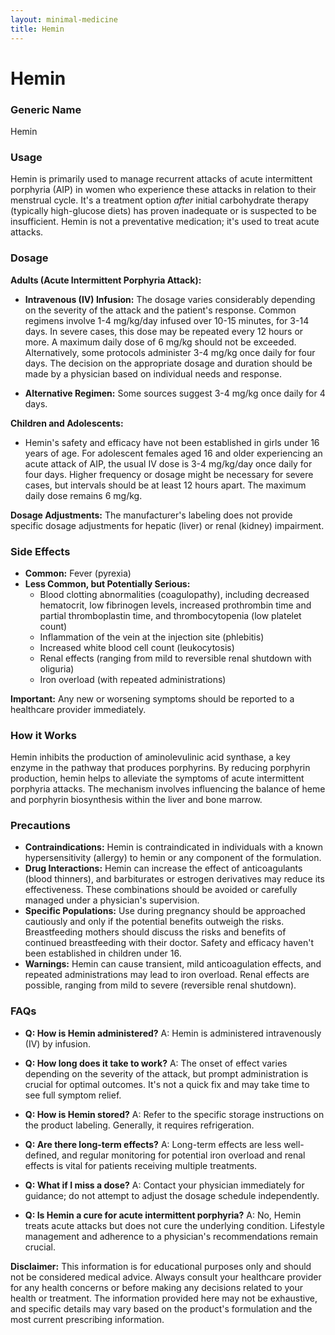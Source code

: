 ```yaml
---
layout: minimal-medicine
title: Hemin
---
```


# Hemin
### Generic Name
Hemin

### Usage
Hemin is primarily used to manage recurrent attacks of acute intermittent porphyria (AIP) in women who experience these attacks in relation to their menstrual cycle.  It's a treatment option *after* initial carbohydrate therapy (typically high-glucose diets) has proven inadequate or is suspected to be insufficient.  Hemin is not a preventative medication; it's used to treat acute attacks.

### Dosage

**Adults (Acute Intermittent Porphyria Attack):**

* **Intravenous (IV) Infusion:** The dosage varies considerably depending on the severity of the attack and the patient's response.  Common regimens involve 1-4 mg/kg/day infused over 10-15 minutes, for 3-14 days.  In severe cases, this dose may be repeated every 12 hours or more.  A maximum daily dose of 6 mg/kg should not be exceeded. Alternatively, some protocols administer 3-4 mg/kg once daily for four days.  The decision on the appropriate dosage and duration should be made by a physician based on individual needs and response.

* **Alternative Regimen:**  Some sources suggest 3-4 mg/kg once daily for 4 days.


**Children and Adolescents:**

* Hemin's safety and efficacy have not been established in girls under 16 years of age.  For adolescent females aged 16 and older experiencing an acute attack of AIP, the usual IV dose is 3-4 mg/kg/day once daily for four days.  Higher frequency or dosage might be necessary for severe cases, but intervals should be at least 12 hours apart. The maximum daily dose remains 6 mg/kg.

**Dosage Adjustments:**  The manufacturer's labeling does not provide specific dosage adjustments for hepatic (liver) or renal (kidney) impairment.


### Side Effects

* **Common:** Fever (pyrexia)
* **Less Common, but Potentially Serious:**
    * Blood clotting abnormalities (coagulopathy), including decreased hematocrit, low fibrinogen levels, increased prothrombin time and partial thromboplastin time, and thrombocytopenia (low platelet count)
    * Inflammation of the vein at the injection site (phlebitis)
    * Increased white blood cell count (leukocytosis)
    * Renal effects (ranging from mild to reversible renal shutdown with oliguria)
    * Iron overload (with repeated administrations)

**Important:** Any new or worsening symptoms should be reported to a healthcare provider immediately.


### How it Works
Hemin inhibits the production of aminolevulinic acid synthase, a key enzyme in the pathway that produces porphyrins.  By reducing porphyrin production, hemin helps to alleviate the symptoms of acute intermittent porphyria attacks.  The mechanism involves influencing the balance of heme and porphyrin biosynthesis within the liver and bone marrow.

### Precautions

* **Contraindications:** Hemin is contraindicated in individuals with a known hypersensitivity (allergy) to hemin or any component of the formulation.
* **Drug Interactions:** Hemin can increase the effect of anticoagulants (blood thinners), and barbiturates or estrogen derivatives may reduce its effectiveness.  These combinations should be avoided or carefully managed under a physician's supervision.
* **Specific Populations:**  Use during pregnancy should be approached cautiously and only if the potential benefits outweigh the risks.  Breastfeeding mothers should discuss the risks and benefits of continued breastfeeding with their doctor.  Safety and efficacy haven't been established in children under 16.
* **Warnings:**  Hemin can cause transient, mild anticoagulation effects, and repeated administrations may lead to iron overload. Renal effects are possible, ranging from mild to severe (reversible renal shutdown).


### FAQs

* **Q: How is Hemin administered?** A: Hemin is administered intravenously (IV) by infusion.

* **Q: How long does it take to work?** A:  The onset of effect varies depending on the severity of the attack, but prompt administration is crucial for optimal outcomes.  It's not a quick fix and may take time to see full symptom relief.

* **Q: How is Hemin stored?** A: Refer to the specific storage instructions on the product labeling.  Generally, it requires refrigeration.

* **Q: Are there long-term effects?** A: Long-term effects are less well-defined, and regular monitoring for potential iron overload and renal effects is vital for patients receiving multiple treatments.

* **Q: What if I miss a dose?** A: Contact your physician immediately for guidance; do not attempt to adjust the dosage schedule independently.

* **Q: Is Hemin a cure for acute intermittent porphyria?** A: No, Hemin treats acute attacks but does not cure the underlying condition.  Lifestyle management and adherence to a physician's recommendations remain crucial.


**Disclaimer:** This information is for educational purposes only and should not be considered medical advice. Always consult your healthcare provider for any health concerns or before making any decisions related to your health or treatment.  The information provided here may not be exhaustive, and specific details may vary based on the product's formulation and the most current prescribing information.
